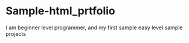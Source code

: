 # Sample-html_prtfolio
I am beginner level programmer, and my first sample easy level sample projects
